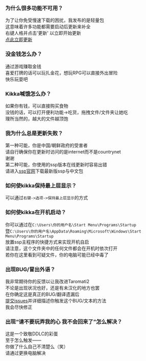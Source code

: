 ### 为什么很多功能不可用？  
为了让你免受慢速下载的困扰，我发布的是轻量包  
这意味着许多功能都需要启动后更新来补全  
右键人格并点击'更新' 以立即开始更新  
[点此立即更新]( https://bit.ly/TaroXDoUpdate )  

### 没金钱怎么办？  
通过游戏赚取金钱  
喜爱打牌的话可以玩扎金花，想玩RPG可以直接外出冒险  
快乐玩耍吧  

### Kikka喊饿怎么办？  
如果你有钱，可以直接购买食物  
没钱的话，可以打开便利功能->吃货，拖拽文件/文件夹让她吃  
理所当然的，越大的文件越顶饱  

### 我为什么总是更新失败？  
第一种可能，你是中国/朝鲜政府的受害者  
请自行确保你在更新时访问的是internet而不是countrynet  
谢谢  
第二种可能，你使用的ssp版本在线更新时容易出错  
请进入[ssp官网]( http://ssp.shillest.net/ )下载最新版ssp与中文包  

### 如何使kikka保持最上层显示？  
可以通过`右键->选项->保持最上层显示`的方式  

### 如何使kikka在开机启动？  
你可以通过在`C:\Users\你的用户名\Start Menu\Programs\Startup`  
暨`C:\Users\你的用户名\AppData\Roaming\Microsoft\Windows\Start Menu\Programs\Startup`  
放置ssp主程序的快捷方式来实现开机自启  
请注意，这个文件夹中的任何文件都会在开机时依次打开  
若你在这里看到可疑文件，你的电脑可能已经中毒了  

### 出现BUG/冒出外语？  
我非常期待你的反馈以让我改进Taromati2  
不论是出现状况也好，还是有未汉化的地方也罢  
在你确定这是真正的BUG/翻译遗漏后  
[提交issues]( https://github.com/Taromati2/Taromati2/issues/new?assignees=steve02081504&labels=bug&template=bug-report.yaml&title=a+bug )并详细描述你触发这个BUG/文本的方法  
我会尽快修正  

### 出现“请不要玩弄我的心 我不会回来了”怎么解决？  
这是一个致敬DDLC的彩蛋  
至于怎么触发——  
你做了什么自己不清楚么（笑）  
请通过更换电脑解决  
